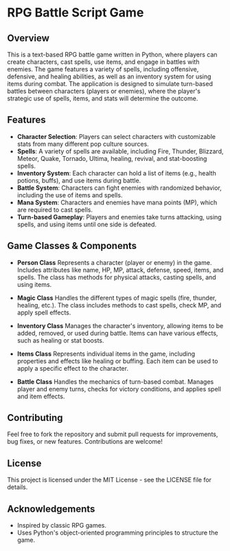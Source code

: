 # RPG Battle Script Game

## Overview
This is a text-based RPG battle game written in Python, where players can create characters, cast spells, use items, and engage in battles with enemies. The game features a variety of spells, including offensive, defensive, and healing abilities, as well as an inventory system for using items during combat. The application is designed to simulate turn-based battles between characters (players or enemies), where the player's strategic use of spells, items, and stats will determine the outcome.

## Features
- **Character Selection**: Players can select characters with customizable stats from many different pop culture sources.
- **Spells**: A variety of spells are available, including Fire, Thunder, Blizzard, Meteor, Quake, Tornado, Ultima, healing, revival, and stat-boosting spells.
- **Inventory System**: Each character can hold a list of items (e.g., health potions, buffs), and use items during battle.
- **Battle System**: Characters can fight enemies with randomized behavior, including the use of items and spells.
- **Mana System**: Characters and enemies have mana points (MP), which are required to cast spells.
- **Turn-based Gameplay**: Players and enemies take turns attacking, using spells, and using items until one side is defeated.

## Game Classes & Components

- **Person Class**
Represents a character (player or enemy) in the game. Includes attributes like name, HP, MP, attack, defense, speed, items, and spells. The class has methods for physical attacks, casting spells, and using items.

- **Magic Class**
Handles the different types of magic spells (fire, thunder, healing, etc.). The class includes methods to cast spells, check MP, and apply spell effects.

- **Inventory Class**
Manages the character's inventory, allowing items to be added, removed, or used during battle. Items can have various effects, such as healing or stat boosts.

- **Items Class**
Represents individual items in the game, including properties and effects like healing or buffing. Each item can be used to apply a specific effect to the character.

- **Battle Class**
Handles the mechanics of turn-based combat. Manages player and enemy turns, checks for victory conditions, and applies spell and item effects.


## Contributing
Feel free to fork the repository and submit pull requests for improvements, bug fixes, or new features. Contributions are welcome!

## License
This project is licensed under the MIT License - see the LICENSE file for details.

## Acknowledgements
* Inspired by classic RPG games.
* Uses Python's object-oriented programming principles to structure the game.


